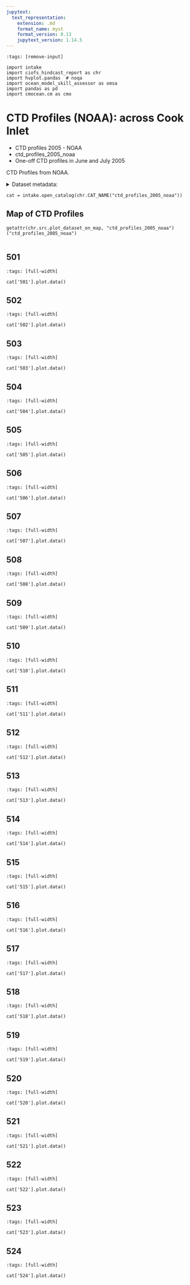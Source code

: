 ```yaml
---
jupytext:
  text_representation:
    extension: .md
    format_name: myst
    format_version: 0.13
    jupytext_version: 1.14.5
---
```


```{code-cell}
:tags: [remove-input]

import intake
import ciofs_hindcast_report as chr
import hvplot.pandas  # noqa
import ocean_model_skill_assessor as omsa
import pandas as pd
import cmocean.cm as cmo
```

# CTD Profiles (NOAA): across Cook Inlet

* CTD profiles 2005 - NOAA
* ctd_profiles_2005_noaa
* One-off CTD profiles in June and July 2005

CTD Profiles from NOAA.




<details><summary>Dataset metadata:</summary>

|    |   Dataset | featuretype   |   maxLatitude |   maxLongitude | maxTime             |   minLatitude |   minLongitude | minTime             | urlpath                                                     |
|---:|----------:|:--------------|--------------:|---------------:|:--------------------|--------------:|---------------:|:--------------------|:------------------------------------------------------------|
|  0 |       501 | profile       |       60.722  |       -151.647 | 2005-06-16 15:34:00 |       60.722  |       -151.647 | 2005-06-16 15:34:00 | https://researchworkspace.com/files/39886023/noaa_north.txt |
|  1 |       502 | profile       |       60.7207 |       -151.557 | 2005-06-16 15:08:00 |       60.7207 |       -151.557 | 2005-06-16 15:08:00 | https://researchworkspace.com/files/39886023/noaa_north.txt |
|  2 |       503 | profile       |       60.7173 |       -151.433 | 2005-06-16 14:34:00 |       60.7173 |       -151.433 | 2005-06-16 14:34:00 | https://researchworkspace.com/files/39886023/noaa_north.txt |
|  3 |       504 | profile       |       60.6834 |       -151.418 | 2005-06-16 14:01:00 |       60.6834 |       -151.418 | 2005-06-16 14:01:00 | https://researchworkspace.com/files/39886023/noaa_north.txt |
|  4 |       505 | profile       |       60.5967 |       -151.739 | 2005-06-16 16:33:00 |       60.5967 |       -151.739 | 2005-06-16 16:33:00 | https://researchworkspace.com/files/39886023/noaa_north.txt |
|  5 |       506 | profile       |       60.5871 |       -151.445 | 2005-06-16 12:47:00 |       60.5871 |       -151.445 | 2005-06-16 12:47:00 | https://researchworkspace.com/files/39886023/noaa_north.txt |
|  6 |       507 | profile       |       60.5517 |       -152.128 | 2005-06-16 18:14:00 |       60.5517 |       -152.128 | 2005-06-16 18:14:00 | https://researchworkspace.com/files/39886023/noaa_north.txt |
|  7 |       508 | profile       |       60.483  |       -151.673 | 2005-06-16 11:07:00 |       60.483  |       -151.673 | 2005-06-16 11:07:00 | https://researchworkspace.com/files/39886023/noaa_north.txt |
|  8 |       509 | profile       |       60.3792 |       -152.182 | 2005-06-16 20:07:00 |       60.3792 |       -152.182 | 2005-06-16 20:07:00 | https://researchworkspace.com/files/39886023/noaa_north.txt |
|  9 |       510 | profile       |       60.248  |       -151.755 | 2005-06-16 09:05:00 |       60.248  |       -151.755 | 2005-06-16 09:05:00 | https://researchworkspace.com/files/39886023/noaa_north.txt |
| 10 |       511 | profile       |       60.0233 |       -152.12  | 2005-07-28 20:04:00 |       60.0233 |       -152.12  | 2005-07-28 20:04:00 | https://researchworkspace.com/files/39886022/noaa_south.txt |
| 11 |       512 | profile       |       59.5661 |       -153.422 | 2005-07-29 05:12:00 |       59.5661 |       -153.422 | 2005-07-29 05:12:00 | https://researchworkspace.com/files/39886022/noaa_south.txt |
| 12 |       513 | profile       |       59.4828 |       -151.755 | 2005-07-30 23:40:00 |       59.4828 |       -151.755 | 2005-07-30 23:40:00 | https://researchworkspace.com/files/39886022/noaa_south.txt |
| 13 |       514 | profile       |       59.3018 |       -152.92  | 2005-07-29 10:51:00 |       59.3018 |       -152.92  | 2005-07-29 10:51:00 | https://researchworkspace.com/files/39886022/noaa_south.txt |
| 14 |       515 | profile       |       59.3149 |       -152.365 | 2005-07-30 19:51:00 |       59.3149 |       -152.365 | 2005-07-30 19:51:00 | https://researchworkspace.com/files/39886022/noaa_south.txt |
| 15 |       516 | profile       |       59.4001 |       -151.966 | 2005-07-30 22:32:00 |       59.4001 |       -151.966 | 2005-07-30 22:32:00 | https://researchworkspace.com/files/39886022/noaa_south.txt |
| 16 |       517 | profile       |       58.8901 |       -153.184 | 2005-07-29 14:36:00 |       58.8901 |       -153.184 | 2005-07-29 14:36:00 | https://researchworkspace.com/files/39886022/noaa_south.txt |
| 17 |       518 | profile       |       58.9305 |       -152.728 | 2005-07-30 09:24:00 |       58.9305 |       -152.728 | 2005-07-30 09:24:00 | https://researchworkspace.com/files/39886022/noaa_south.txt |
| 18 |       519 | profile       |       58.808  |       -152.408 | 2005-07-30 04:08:00 |       58.808  |       -152.408 | 2005-07-30 04:08:00 | https://researchworkspace.com/files/39886022/noaa_south.txt |
| 19 |       520 | profile       |       59.0492 |       -152.152 | 2005-07-30 11:51:00 |       59.0492 |       -152.152 | 2005-07-30 11:51:00 | https://researchworkspace.com/files/39886022/noaa_south.txt |
| 20 |       521 | profile       |       59.1207 |       -151.895 | 2005-07-30 17:33:00 |       59.1207 |       -151.895 | 2005-07-30 17:33:00 | https://researchworkspace.com/files/39886022/noaa_south.txt |
| 21 |       522 | profile       |       59.2112 |       -151.787 | 2005-07-30 15:36:00 |       59.2112 |       -151.787 | 2005-07-30 15:36:00 | https://researchworkspace.com/files/39886022/noaa_south.txt |
| 22 |       523 | profile       |       59.0129 |       -151.775 | 2005-07-30 16:03:00 |       59.0129 |       -151.775 | 2005-07-30 16:03:00 | https://researchworkspace.com/files/39886022/noaa_south.txt |
| 23 |       524 | profile       |       59.1339 |       -151.706 | 2005-07-30 16:51:00 |       59.1339 |       -151.706 | 2005-07-30 16:51:00 | https://researchworkspace.com/files/39886022/noaa_south.txt |

</details>



```{code-cell}
cat = intake.open_catalog(chr.CAT_NAME("ctd_profiles_2005_noaa"))
```

## Map of CTD Profiles
    

```{code-cell}
getattr(chr.src.plot_dataset_on_map, "ctd_profiles_2005_noaa")("ctd_profiles_2005_noaa")
    
```

## 501
        

```{code-cell}
:tags: [full-width]

cat['501'].plot.data()
```

## 502
        

```{code-cell}
:tags: [full-width]

cat['502'].plot.data()
```

## 503
        

```{code-cell}
:tags: [full-width]

cat['503'].plot.data()
```

## 504
        

```{code-cell}
:tags: [full-width]

cat['504'].plot.data()
```

## 505
        

```{code-cell}
:tags: [full-width]

cat['505'].plot.data()
```

## 506
        

```{code-cell}
:tags: [full-width]

cat['506'].plot.data()
```

## 507
        

```{code-cell}
:tags: [full-width]

cat['507'].plot.data()
```

## 508
        

```{code-cell}
:tags: [full-width]

cat['508'].plot.data()
```

## 509
        

```{code-cell}
:tags: [full-width]

cat['509'].plot.data()
```

## 510
        

```{code-cell}
:tags: [full-width]

cat['510'].plot.data()
```

## 511
        

```{code-cell}
:tags: [full-width]

cat['511'].plot.data()
```

## 512
        

```{code-cell}
:tags: [full-width]

cat['512'].plot.data()
```

## 513
        

```{code-cell}
:tags: [full-width]

cat['513'].plot.data()
```

## 514
        

```{code-cell}
:tags: [full-width]

cat['514'].plot.data()
```

## 515
        

```{code-cell}
:tags: [full-width]

cat['515'].plot.data()
```

## 516
        

```{code-cell}
:tags: [full-width]

cat['516'].plot.data()
```

## 517
        

```{code-cell}
:tags: [full-width]

cat['517'].plot.data()
```

## 518
        

```{code-cell}
:tags: [full-width]

cat['518'].plot.data()
```

## 519
        

```{code-cell}
:tags: [full-width]

cat['519'].plot.data()
```

## 520
        

```{code-cell}
:tags: [full-width]

cat['520'].plot.data()
```

## 521
        

```{code-cell}
:tags: [full-width]

cat['521'].plot.data()
```

## 522
        

```{code-cell}
:tags: [full-width]

cat['522'].plot.data()
```

## 523
        

```{code-cell}
:tags: [full-width]

cat['523'].plot.data()
```

## 524
        

```{code-cell}
:tags: [full-width]

cat['524'].plot.data()
```

